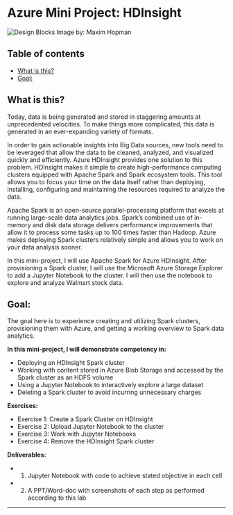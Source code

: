 # Azure Mini Project: HDInsight
![Design Blocks](https://images.unsplash.com/photo-1611974789855-9c2a0a7236a3?ixid=MnwxMjA3fDB8MHxwaG90by1wYWdlfHx8fGVufDB8fHx8&ixlib=rb-1.2.1&auto=format&fit=crop&w=2100&q=80)
Image by: Maxim Hopman


## Table of contents
* [What is this?](#what-is-this)
* [Goal:](#goal)


## What is this?
Today, data is being generated and stored in staggering amounts at unprecedented velocities. To make things more complicated, this data is generated in an ever-expanding variety of formats. 

In order to gain actionable insights into Big Data sources, new tools need to be leveraged that allow the data to be cleaned, analyzed, and visualized quickly and efficiently. Azure
HDInsight provides one solution to this problem. HDInsight makes it simple to create high-performance computing clusters equipped with Apache Spark and Spark ecosystem tools. This tool allows you to focus your time on the data itself rather than deploying, installing, configuring and maintaining the resources required to analyze the data. 

Apache Spark is an open-source parallel-processing platform that excels at running large-scale data analytics jobs. Spark’s combined use of in-memory and disk data storage delivers performance improvements that allow it to process some tasks up to 100 times faster than Hadoop. Azure makes deploying Spark clusters relatively simple and allows you to work on your data analysis sooner.

In this mini-project, I will use Apache Spark for Azure HDInsight. After provisioning a Spark cluster, I will use the Microsoft Azure Storage Explorer to add a Jupyter Notebook to the cluster. I will then use the notebook to explore and analyze Walmart stock data. 

## Goal:
The goal here is to experience creating and utilizing Spark clusters, provisioning them with Azure, and getting a working overview to Spark data analytics.

__In this mini-project, I will demonstrate competency in:__
* Deploying an HDInsight Spark cluster
* Working with content stored in Azure Blob Storage and accessed by the Spark cluster as an HDFS volume
* Using a Jupyter Notebook to interactively explore a large dataset
* Deleting a Spark cluster to avoid incurring unnecessary charges

__Exercises:__
* Exercise 1: Create a Spark Cluster on HDInsight
* Exercise 2: Upload Jupyter Notebook to the cluster
* Exercise 3: Work with Jupyter Notebooks
* Exercise 4: Remove the HDInsight Spark cluster

__Deliverables:__
* 1. Jupyter Notebook with code to achieve stated objective in each cell
* 2. A PPT/Word-doc with screenshots of each step as performed according to this lab
_____